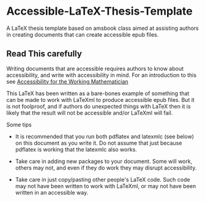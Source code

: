 # Accessible-LaTeX-Thesis-Template
A LaTeX thesis template based on amsbook class aimed at assisting authors in creating documents that can create accessible epub files.

## Read This carefully

Writing documents that are accessible requires authors to know about accessibility, and write with accessibility in mind.   For an introduction to this see [Accessibility for the Working Mathematician](https://arxiv.org/abs/2505.22667)

This LaTeX has been written as a bare-bones example of something that can be made to work with LaTeXml to produce accessible epub files.   But it is not foolproof, and if authors do unexpected things with LaTeX then it is likely that the result will not be accessible and/or LaTeXml will fail.

Some tips

- It is recommended that you run both pdflatex and latexmlc (see below) on this document as you write it.  Do not assume that just because pdflatex is working that the latexmlc also works.

- Take care in adding new packages to your document.  Some will work, others may not, and even if they do work they may disrupt accessibility.

- Take care in just copy/pasting other people's LaTeX code.  Such code may not have been written to work with LaTeXml, or may not have been written in an accessible way.